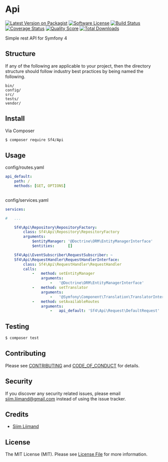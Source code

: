 # Api

[![Latest Version on Packagist][ico-version]][link-packagist]
[![Software License][ico-license]](LICENSE.md)
[![Build Status][ico-travis]][link-travis]
[![Coverage Status][ico-scrutinizer]][link-scrutinizer]
[![Quality Score][ico-code-quality]][link-code-quality]
[![Total Downloads][ico-downloads]][link-downloads]

Simple rest API for Symfony 4

## Structure

If any of the following are applicable to your project, then the directory structure should follow industry best practices by being named the following.

```
bin/        
config/
src/
tests/
vendor/
```


## Install

Via Composer

``` bash
$ composer require Sf4/Api
```

## Usage

config/routes.yaml
``` yaml
api_default:
    path: /
    methods: [GET, OPTIONS]
    
```

config/services.yaml
``` yaml
services:

#   ...

    Sf4\Api\Repository\RepositoryFactory:
        class: Sf4\Api\Repository\RepositoryFactory
        arguments:
            $entityManager: '@Doctrine\ORM\EntityManagerInterface'
            $entities:      []

    Sf4\Api\EventSubscriber\RequestSubscriber: ~
    Sf4\Api\RequestHandler\RequestHandlerInterface:
        class: Sf4\Api\RequestHandler\RequestHandler
        calls:
            -   method: setEntityManager
                arguments:
                    -   '@Doctrine\ORM\EntityManagerInterface'
            -   method: setTranslator
                arguments:
                    -   '@Symfony\Component\Translation\TranslatorInterface'
            -   method: setAvailableRoutes
                arguments:
                    -   api_default: 'Sf4\Api\Request\DefaultRequest'
```

## Testing

``` bash
$ composer test
```

## Contributing

Please see [CONTRIBUTING](CONTRIBUTING.md) and [CODE_OF_CONDUCT](CODE_OF_CONDUCT.md) for details.

## Security

If you discover any security related issues, please email siim.liimand@gmail.com instead of using the issue tracker.

## Credits

- [Siim Liimand][link-author]

## License

The MIT License (MIT). Please see [License File](LICENSE.md) for more information.

[ico-version]: https://img.shields.io/packagist/v/Sf4/Api.svg?style=flat-square
[ico-license]: https://img.shields.io/badge/license-MIT-brightgreen.svg?style=flat-square
[ico-travis]: https://img.shields.io/travis/Sf4/Api/master.svg?style=flat-square
[ico-scrutinizer]: https://img.shields.io/scrutinizer/coverage/g/Sf4/Api.svg?style=flat-square
[ico-code-quality]: https://img.shields.io/scrutinizer/g/Sf4/Api.svg?style=flat-square
[ico-downloads]: https://img.shields.io/packagist/dt/Sf4/Api.svg?style=flat-square

[link-packagist]: https://packagist.org/packages/Sf4/Api
[link-travis]: https://travis-ci.org/Sf4/Api
[link-scrutinizer]: https://scrutinizer-ci.com/g/Sf4/Api/code-structure
[link-code-quality]: https://scrutinizer-ci.com/g/Sf4/Api
[link-downloads]: https://packagist.org/packages/Sf4/Api
[link-author]: https://github.com/siimliimand
